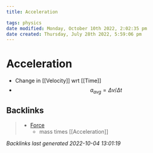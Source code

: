 ```yaml
---
title: Acceleration

tags: physics
date modified: Monday, October 10th 2022, 2:02:35 pm
date created: Thursday, July 28th 2022, 5:59:06 pm
---
```


# Acceleration
- Change in [[Velocity]] wrt [[Time]]
- $$a_{avg}= \Delta v/\Delta t$$

## Backlinks
> - [Force](Force.md)
>   - mass times [[Acceleration]]

_Backlinks last generated 2022-10-04 13:01:19_
